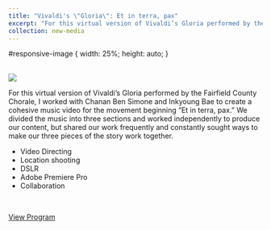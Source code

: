 ```yaml
---
title: "Vivaldi's \"Gloria\": Et in terra, pax"
excerpt: "For this virtual version of Vivaldi’s Gloria performed by the Fairfield County Chorale, I worked with Chanan Ben Simone and Inkyoung Bae to create a cohesive music video for the movement beginning \"Et in terra, pax.\"<br/><img src='../images/alexShot.png'>"
collection: new-media
---
```


#responsive-image {  width: 25%;  height: auto; } 
<!-- blank line -->
<br>
<img src='../../images/hands.png id="responsive-image" '>



For this virtual version of Vivaldi’s Gloria performed by the Fairfield County Chorale, I worked with Chanan Ben Simone and Inkyoung Bae to create a cohesive music video for the movement beginning “Et in terra, pax.” We divided the music into three sections and worked independently to produce our content, but shared our work frequently and constantly sought ways to make our three pieces of the story work together.

- Video Directing
- Location shooting
- DSLR
- Adobe Premiere Pro
- Collaboration

<br>

[View Program](../../files/Vivaldi_Gloria_Program.pdf)